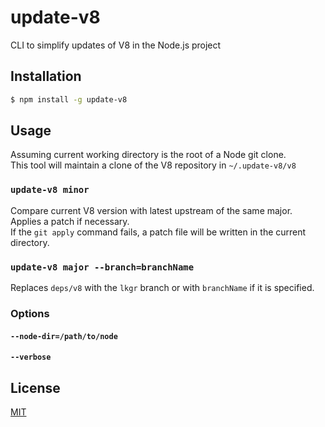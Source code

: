 # update-v8

CLI to simplify updates of V8 in the Node.js project

## Installation

```bash
$ npm install -g update-v8
```

## Usage

Assuming current working directory is the root of a Node git clone.  
This tool will maintain a clone of the V8 repository in `~/.update-v8/v8`

### `update-v8 minor`

Compare current V8 version with latest upstream of the same major. Applies a patch if necessary.  
If the `git apply` command fails, a patch file will be written in the current directory.

### `update-v8 major --branch=branchName`

Replaces `deps/v8` with the `lkgr` branch or with `branchName` if it is specified.

### Options

#### `--node-dir=/path/to/node`

#### `--verbose`

## License

[MIT](./LICENSE)
